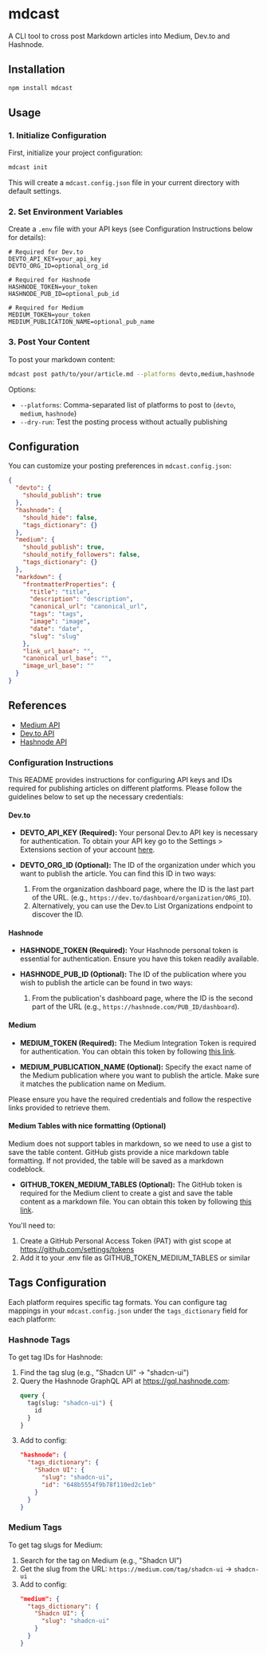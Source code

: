 # mdcast

A CLI tool to cross post Markdown articles into Medium, Dev.to and Hashnode.

## Installation

```bash
npm install mdcast
```

## Usage

### 1. Initialize Configuration

First, initialize your project configuration:

```bash
mdcast init
```

This will create a `mdcast.config.json` file in your current directory with default settings.

### 2. Set Environment Variables

Create a `.env` file with your API keys (see Configuration Instructions below for details):

```env
# Required for Dev.to
DEVTO_API_KEY=your_api_key
DEVTO_ORG_ID=optional_org_id

# Required for Hashnode
HASHNODE_TOKEN=your_token
HASHNODE_PUB_ID=optional_pub_id

# Required for Medium
MEDIUM_TOKEN=your_token
MEDIUM_PUBLICATION_NAME=optional_pub_name
```

### 3. Post Your Content

To post your markdown content:

```bash
mdcast post path/to/your/article.md --platforms devto,medium,hashnode
```

Options:

- `--platforms`: Comma-separated list of platforms to post to (`devto`, `medium`, `hashnode`)
- `--dry-run`: Test the posting process without actually publishing

## Configuration

You can customize your posting preferences in `mdcast.config.json`:

```json
{
  "devto": {
    "should_publish": true
  },
  "hashnode": {
    "should_hide": false,
    "tags_dictionary": {}
  },
  "medium": {
    "should_publish": true,
    "should_notify_followers": false,
    "tags_dictionary": {}
  },
  "markdown": {
    "frontmatterProperties": {
      "title": "title",
      "description": "description",
      "canonical_url": "canonical_url",
      "tags": "tags",
      "image": "image",
      "date": "date",
      "slug": "slug"
    },
    "link_url_base": "",
    "canonical_url_base": "",
    "image_url_base": ""
  }
}
```

## References

- [Medium API](https://github.com/Medium/medium-api-docs)
- [Dev.to API](https://developers.forem.com/api)
- [Hashnode API](https://api.hashnode.com/)

### Configuration Instructions

This README provides instructions for configuring API keys and IDs required for publishing articles on different platforms. Please follow the guidelines below to set up the necessary credentials:

#### Dev.to

- **DEVTO_API_KEY (Required):** Your personal Dev.to API key is necessary for authentication. To obtain your API key go to the Settings > Extensions section of your account [here](https://dev.to/settings/extensions).

- **DEVTO_ORG_ID (Optional):** The ID of the organization under which you want to publish the article. You can find this ID in two ways:
  1.  From the organization dashboard page, where the ID is the last part of the URL. (e.g., `https://dev.to/dashboard/organization/ORG_ID`).
  2.  Alternatively, you can use the Dev.to List Organizations endpoint to discover the ID.

#### Hashnode

- **HASHNODE_TOKEN (Required):** Your Hashnode personal token is essential for authentication. Ensure you have this token readily available.

- **HASHNODE_PUB_ID (Optional):** The ID of the publication where you wish to publish the article can be found in two ways:
  1.  From the publication's dashboard page, where the ID is the second part of the URL (e.g., `https://hashnode.com/PUB_ID/dashboard`).

#### Medium

- **MEDIUM_TOKEN (Required):** The Medium Integration Token is required for authentication. You can obtain this token by following [this link](https://medium.com/me/settings/security).

- **MEDIUM_PUBLICATION_NAME (Optional):** Specify the exact name of the Medium publication where you want to publish the article. Make sure it matches the publication name on Medium.

Please ensure you have the required credentials and follow the respective links provided to retrieve them.

#### Medium Tables with nice formatting (Optional)

Medium does not support tables in markdown, so we need to use a gist to save the table content. GitHub gists provide a nice markdown table formatting. If not provided, the table will be saved as a markdown codeblock.

- **GITHUB_TOKEN_MEDIUM_TABLES (Optional):** The GitHub token is required for the Medium client to create a gist and save the table content as a markdown file. You can obtain this token by following [this link](https://github.com/settings/tokens).

You'll need to:

1. Create a GitHub Personal Access Token (PAT) with gist scope at https://github.com/settings/tokens
2. Add it to your .env file as GITHUB_TOKEN_MEDIUM_TABLES or similar

## Tags Configuration

Each platform requires specific tag formats. You can configure tag mappings in your `mdcast.config.json` under the `tags_dictionary` field for each platform:

### Hashnode Tags

To get tag IDs for Hashnode:

1. Find the tag slug (e.g., "Shadcn UI" -> "shadcn-ui")
2. Query the Hashnode GraphQL API at https://gql.hashnode.com:
   ```graphql
   query {
     tag(slug: "shadcn-ui") {
       id
     }
   }
   ```
3. Add to config:
   ```json
   "hashnode": {
     "tags_dictionary": {
       "Shadcn UI": {
         "slug": "shadcn-ui",
         "id": "648b5554f9b78f110ed2c1eb"
       }
     }
   }
   ```

### Medium Tags

To get tag slugs for Medium:

1. Search for the tag on Medium (e.g., "Shadcn UI")
2. Get the slug from the URL: `https://medium.com/tag/shadcn-ui` -> `shadcn-ui`
3. Add to config:
   ```json
   "medium": {
     "tags_dictionary": {
       "Shadcn UI": {
         "slug": "shadcn-ui"
       }
     }
   }
   ```
